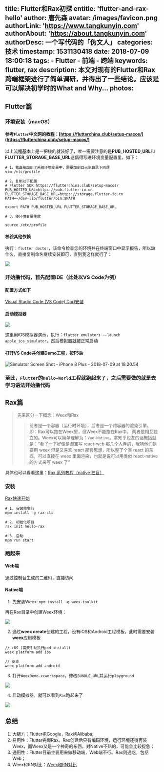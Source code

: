 title: Flutter和Rax初探
entitle: 'flutter-and-rax-hello'
author: 唐先森
avatar: /images/favicon.png
authorLink: 'https://www.tangkunyin.com'
authorAbout: 'https://about.tangkunyin.com'
authorDesc: 一个写代码的「伪文人」
categories: 技术
timestamp: 1531130418
date: 2018-07-09 18:00:18
tags:
    - Flutter
    - 前端
    - 跨端
keywords: flutter, rax
description: 本文对现有的Flutter和Rax跨端框架进行了简单调研，并得出了一些结论。应该是可以解决初学时的What and Why...
photos:
---

## Flutter篇

### 环境安装（macOS）

#### 参考`Flutter`中文网的教程：[https://flutterchina.club/setup-macos/](https://flutterchina.club/setup-macos/)

以上流程基本上是一把梭的就装好了，唯一需要注意的是**PUB_HOSTED_URL**和**FLUTTER_STORAGE_BASE_URL**这俩得写进环境变量配置里，如下：

```
# 1，我直接加到了系统环境变量中，需要加到自己家目录下同理
vim /etc/profile

# 2，复制以下配置
# Flutter SDK https://flutterchina.club/setup-macos/
PUB_HOSTED_URL=https://pub.flutter-io.cn
FLUTTER_STORAGE_BASE_URL=https://storage.flutter-io.cn
PATH=~/dev-lib/flutter/bin:$PATH

export PATH PUB_HOSTED_URL FLUTTER_STORAGE_BASE_URL

# 3，使环境变量生效

source /etc/profile

```

#### 校验其他依赖

执行：`flutter doctor`，该命令检查您的环境并在终端窗口中显示报告，所以缺什么，直接复制命名继续安装即可，直到我这样就行了：

![](/img/2018/15311311861503.jpg)

### 开始撸代码，首先配置IDE（此处以VS Code为例）

#### 配置方式如下

[Visual Studio Code (VS Code) Dart安装](https://flutterchina.club/get-started/editor/#vscode)


#### 启动模拟器

![](/img/2018/15311314047697.jpg)

这里用iOS模拟器演示，执行：`flutter emulators --launch apple_ios_simulator`。然后模拟器就被正常启动

#### 打开VS Code并创建Demo工程，按F5后

![Simulator Screen Shot - iPhone 8 Plus - 2018-07-09 at 18.20.54](/img/2018/Simulator%20Screen%20Shot%20-%20iPhone%208%20Plus%20-%202018-07-09%20at%2018.20.54.png)

### 至此，`Flutter`的`Hello-World`工程就跑起来了，之后需要做的就是去学习语法开始撸代码


## Rax篇

> 先来区分一下概念：Weex和Rax
> > 前者是一个容器（运行时环境），后者是一个跨容器的渲染引擎。即：Rax可以跑在Weex里，但Weex不能跑在Rax中。
> > 两者是相互独立的。Weex可以简单理解为：`Vue-Native`。拿知乎段友的话概括就是：“看了一下好像是淘宝写 react-web 那几个人弄的，我猜他们是要用 weex 但是又喜欢 react 那套思想，所以整了个类 react 的东西，可以直接在 weex 里面渲染，也就是说可以用类似 react-native 的方式来写 weex 了”

具体也可以看看这里：[Rax 系列教程（native 扫盲）](http://taobaofed.org/blog/2018/02/06/rax-native-guide/)

### 安装

[Rax快速开始](https://alibaba.github.io/rax/guide/getting-started)

```
# 1. 安装命令行
npm install -g rax-cli

# 2. 初始化项目
rax init hello-rax

# 3. 启动 
npm run start
```

### 跑起来

#### Web端

通过控制台生成的二维码，直接访问

#### Native端

1. 先安装Weex: `npm install -g weex-toolkit`

再在Rax目录中创建Weex环境：

![](/img/2018/15312064317112.jpg)

2. 通过**weex create**创建的工程，没有iOS和Android工程模板，此时需要安装**weex**应用模板

```
// iOS (需要手动执行pod install)
weex platform add ios

// 安卓
weex platform add android
```

3. 打开`WeexDemo.xcworkspace`，修改`BUNDLE_URL`并运行`playground`

![](/img/2018/15312115498098.jpg)

4. 启动模拟器，就可以看到`Rax`跑起来了

![](/img/2018/15312116337280.jpg)



## 总结

1. 大腿方：Flutter抱Google，Rax抱Alibaba;
2. 易用性：Flutter完爆Rax。Rax创建后只有编码环境，运行环境还得再装Weex，而Weex又是一个神奇的东西，对Native不熟的，可能会比较捉急；
3. 通用性：Flutter目前主要用来做移动端，Web端不行。Rax则通吃，包括Web；
4. Weex和RN对比：[Weex和RN对比](https://zhuanlan.zhihu.com/p/21677103)

